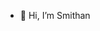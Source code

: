 - 👋 Hi, I’m Smithan

<!---
smithanlez/smithanlez is a ✨ special ✨ repository because its `README.md` (this file) appears on your GitHub profile.
You can click the Preview link to take a look at your changes.
--->
